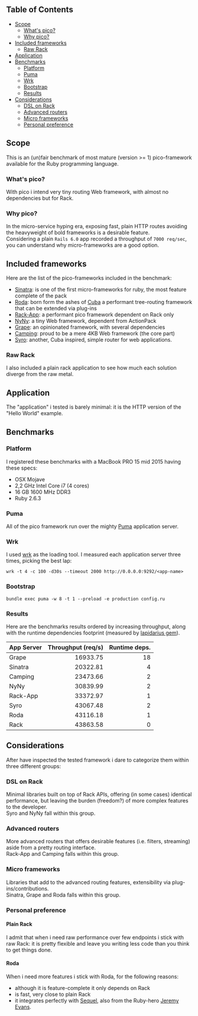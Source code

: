 ## Table of Contents

* [Scope](#scope)
  * [What's pico?](#what-s-pico)
  * [Why pico?](#why-pico)
* [Included frameworks](#included-frameworks)
  * [Raw Rack](#raw-rack)
* [Application](#application)
* [Benchmarks](#benchmarks)
  * [Platform](#platform)
  * [Puma](#puma)
  * [Wrk](#wrk)
  * [Bootstrap](#bootstrap)
  * [Results](#results)
* [Considerations](#considerations)
  * [DSL on Rack](#dsl-on-rack)
  * [Advanced routers](#advanced-routers)
  * [Micro frameworks](#micro-frameworks)
  * [Personal preference](#personal-preference)

## Scope
This is an (un)fair benchmark of most mature (version >= 1) pico-framework available for the Ruby programming language.

### What's pico?
With pico i intend very tiny routing Web framework, with almost no dependencies but for Rack.  

### Why pico?
In the micro-service hyping era, exposing fast, plain HTTP routes avoiding the heavyweight of bold frameworks is a desirable feature.  
Considering  a plain `Rails 6.0` app recorded a throughput of `7000 req/sec`, you can understand why micro-frameworks are a good option.

## Included frameworks
Here are the list of the pico-frameworks included in the benchmark:
* [Sinatra](http://www.sinatrarb.com/): is one of the first micro-frameworks for ruby, the most feature complete of the pack
* [Roda](http://roda.jeremyevans.net/): born form the ashes of [Cuba](http://cuba.is/) a performant tree-routing framework that can be extended via plug-ins 
* [Rack-App](http://www.rack-app.com/): a performant pico framework dependent on Rack only
* [NyNy](http://alisnic.github.io/nyny/): a tiny Web framework, dependent from ActionPack
* [Grape](https://github.com/ruby-grape/grape): an opinionated framework, with several dependencies
* [Camping](https://github.com/camping/camping): proud to be a mere 4KB Web framework (the core part)
* [Syro](http://soveran.github.io/syro/): another, Cuba inspired, simple router for web applications.

### Raw Rack
I also included a plain rack application to see how much each solution diverge from the raw metal.

## Application
The "application" i tested is barely minimal: it is the HTTP version of the "Hello World" example.

## Benchmarks

### Platform
I registered these benchmarks with a MacBook PRO 15 mid 2015 having these specs:
* OSX Mojave
* 2,2 GHz Intel Core i7 (4 cores)
* 16 GB 1600 MHz DDR3
* Ruby 2.6.3

### Puma
All of the pico framework run over the mighty [Puma](http://puma.io/) application server.

### Wrk
I used [wrk](https://github.com/wg/wrk) as the loading tool.
I measured each application server three times, picking the best lap:
```
wrk -t 4 -c 100 -d30s --timeout 2000 http://0.0.0.0:9292/<app-name>
```

### Bootstrap
```
bundle exec puma -w 8 -t 1 --preload -e production config.ru
```

### Results
Here are the benchmarks results ordered by increasing throughput, along with the runtime dependencies footprint (measured by [lapidarius gem](https://rubygems.org/gems/lapidarius)).

| App Server   | Throughput (req/s) | Runtime deps. |
| :------------| -----------------: | ------------: |
| Grape        |          16933.75  |           18  |
| Sinatra      |          20322.81  |            4  |
| Camping      |          23473.66  |            2  |
| NyNy         |          30839.99  |            2  |
| Rack-App     |          33372.97  |            1  |
| Syro         |          43067.48  |            2  |
| Roda         |          43116.18  |            1  |
| Rack         |          43863.58  |            0  |

## Considerations
After have inspected the tested framework i dare to categorize them within three different groups:

### DSL on Rack
Minimal libraries built on top of Rack APIs, offering (in some cases) identical performance, but leaving the burden (freedom?) of more complex features to the developer.  
Syro and NyNy fall within this group.

### Advanced routers
More advanced routers that offers desirable features (i.e. filters, streaming) aside from a pretty routing interface.  
Rack-App and Camping falls within this group.

### Micro frameworks
Libraries that add to the advanced routing features, extensibility via plug-ins/contributions.  
Sinatra, Grape and Roda falls within this group.

### Personal preference

#### Plain Rack
I admit that when i need raw performance over few endpoints i stick with raw Rack: it is pretty flexible and leave you writing less code than you think to get things done.  

#### Roda
When i need more features i stick with Roda, for the following reasons: 
* although it is feature-complete it only depends on Rack
* is fast, very close to plain Rack
* it integrates perfectly with [Sequel](http://sequel.jeremyevans.net/), also from the Ruby-hero [Jeremy Evans](https://github.com/jeremyevans). 
